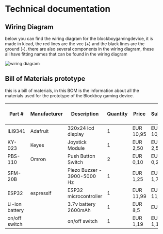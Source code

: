 # Technical documentation

## Wiring Diagram
below you can find the wiring diagram for the blockboygamingdevice, it is made in kicad, the red lines are the vcc (+) and the black lines are the ground (-). there are also several components in the wiring diagram, these all have fitting names that can be found in the wiring diagram

![wiring diagram](https://teemiixuujuu34-fa53a7.dev.hihva.nl/assets/kicad_wd.png)


## Bill of Materials prototype

this is a bill of materials, in this BOM is the information about all the materials used for the prototype of the Blockboy gaming device.

| Part #            | Manufacturer  | Description                           | Quantity | Price | Subtotal | website for product |
|-------------------|--------------|---------------------------------------|----------|------------------|---------------------|-------------|
| ILI9341          | Adafruit      | 320x24 lcd display       | 1        | EUR 10,95         | EUR 10,95           | [Link](https://www.otronic.nl/nl/mini-oled-display-wit-096-inch-128x64-i2c.html?source=googlebase&gad_source=1&gclid=CjwKCAiA8Lu9BhA8EiwAag16b_Jph9CQv1BluZBvTixQCd91jRLTBniL4Icb1hGrFX4vNJ3XQL2nCBoCqG0QAvD_BwE) |
| KY-023           | Keyes         | Joystick Module                       | 1        | EUR 2,50         | EUR 2,50           | [Link](https://www.otronic.nl/nl/joystick-module.html?source=googlebase&gad_source=1&gclid=CjwKCAiA8Lu9BhA8EiwAag16b5MZ5QAU0AYwHf6ouQHm258bIj7wyNn62JVDe5pnvUKXCRY8AvvwHhoC6jQQAvD_BwE) |
| PBS-110          | Omron         | Push Button Switch                    | 2        | EUR 0,10        | EUR 0,20           | [Link](https://www.tinytronics.nl/nl/schakelaars/manuele-schakelaars/printplaatschakelaars/tactile-pushbutton-switch-momentary-4pin-6*6*5mm) |
| SFM-20B       |         | Piezo Buzzer - 3900-5000 Hz                    | 1        | EUR 1,25         | EUR 1,75           | [Link](https://www.hobbyelectronica.nl/product/piezo-elektronische-zoemer-sfm-20b/?srsltid=AfmBOoqepXgzSYiDPb_LaKaF6STsayvAjp2lHWUVj7OrZ_lj305y2Ww9) |
| ESP32       |  espressif  | ESP32 microcontroller                    | 1        | EUR 11,99         | EUR 11,99           | [Link](https://www.amazon.nl/Diymore-DevKitC-ontwikkelboard-Bluetooth-gesoldeerd/dp/B0CYZVQR27/ref=asc_df_B0CYZVQR27/?tag=nlshogostdde-21&linkCode=df0&hvadid=710076811627&hvpos=&hvnetw=g&hvrand=12382446210197140232&hvpone=&hvptwo=&hvqmt=&hvdev=c&hvdvcmdl=&hvlocint=&hvlocphy=9065289&hvtargid=pla-2316449144058&psc=1&mcid=94e2f1f5db233a70808f378910bfa657&tag=nlshogostdde-21&linkCode=df0&hvadid=710076811627&hvpos=&hvnetw=g&hvrand=12382446210197140232&hvpone=&hvptwo=&hvqmt=&hvdev=c&hvdvcmdl=&hvlocint=&hvlocphy=9065289&hvtargid=pla-2316449144058&psc=1&gad_source=1) |
| Li-ion battery       |         | 3.7v battery 2600mAh                    | 1        | EUR 8,5         | EUR 8,5           | [Link](https://www.kabeldirect.nl/bse-li-on-cr-18650-batterij-3.7v-2600-mah-met-buttontop.html?utm_source=google&utm_medium=cpc&utm_campaign=21258785706&utm_term=&utm_content=&gad_source=1&gclid=CjwKCAjwtdi_BhACEiwA97y8BBGCww185BP_yp-iyhHcYfpdKgjURIKcpcUx2MgjrsxklO7V7wTc2xoC6_8QAvD_BwE) |
|on/off switch      |         | on/off switch                    | 1        | EUR 1,19         | EUR 1,19           | [Link](https://www.allekabels.nl/schakelaar/7303/1063954/wipschakelaar.html?mc=nl-nl&gad_source=1&gclid=CjwKCAjwtdi_BhACEiwA97y8BPgDKUNXh44KNkB61R5MXEbTETz7JjdjLfKD9HY7eCZJWyZE739EeBoCvOwQAvD_BwE) |



